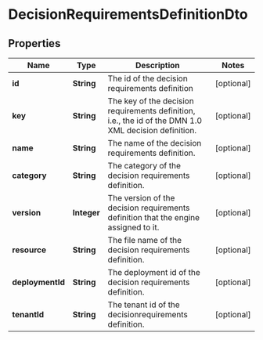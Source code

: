 

# DecisionRequirementsDefinitionDto

## Properties

Name | Type | Description | Notes
------------ | ------------- | ------------- | -------------
**id** | **String** | The id of the decision requirements definition |  [optional]
**key** | **String** | The key of the decision requirements definition, i.e., the id of the DMN 1.0 XML decision definition. |  [optional]
**name** | **String** | The name of the decision requirements definition. |  [optional]
**category** | **String** | The category of the decision requirements definition. |  [optional]
**version** | **Integer** | The version of the decision requirements definition that the engine assigned to it. |  [optional]
**resource** | **String** | The file name of the decision requirements definition. |  [optional]
**deploymentId** | **String** | The deployment id of the decision requirements definition. |  [optional]
**tenantId** | **String** | The tenant id of the decisionrequirements definition. |  [optional]



